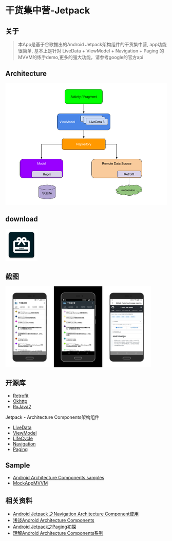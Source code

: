 # 干货集中营-Jetpack

## 关于

>  本App是基于谷歌推出的Android Jetpack架构组件的干货集中营, app功能很简单, 基本上是针对 LiveData + ViewModel + Navigation + Paging 的MVVM的练手demo,更多的强大功能，请参考google的官方api

## Architecture

<img src="screenshots/mvvm.png"/>

## download

<a href="https://fir.im/gankjetpack"> <img src="screenshots/ic_launcher-web.png" width="100px" height="100px"/> </a>

## 截图


<a href="screenshots/o1.png"><img src="screenshots/01.png" width="30%"/></a><a href="screenshots/02.png"><img src="screenshots/02.png" width="30%"/></a><a href="screenshots/03.jpg"><img src="screenshots/03.jpg" width="30%"/></a>

## 开源库

- [Retrofit](http://square.github.io/retrofit/)
- [Okhttp](https://github.com/square/okhttp)
- [RxJava2](https://github.com/ReactiveX/RxJava)

Jetpack - Architecture Components架构组件

- [LiveData](https://developer.android.com/topic/libraries/architecture/livedata)
- [ViewModel](https://developer.android.com/topic/libraries/architecture/viewmodel)
- [LifeCycle](https://developer.android.com/reference/android/arch/lifecycle/Lifecycle)
- [Navigation](https://developer.android.com/topic/libraries/architecture/navigation)
- [Paging](https://developer.android.com/topic/libraries/architecture/paging/)

## Sample

- [Android Architecture Components samples](https://github.com/googlesamples/android-architecture-components)
- [MockAppMVVM](https://github.com/Levi-Moreira/MockAppMVVM)

## 相关资料

- [Android Jetpack 之Navigation Architecture Component使用](http://leoncommons.cn/2018/05/18/Android%20Jetpack%20%E4%B9%8BNavigation%20Architecture%20Component%E4%BD%BF%E7%94%A8/)
- [浅谈Android Architecture Components](http://mycommons.cn/2017/09/15/Android-Architecture-Components/#more)
- [Android Jetpack之Paging初探](http://www.loongwind.com/archives/367.html)
- [理解Android Architecture Components系列](https://www.jianshu.com/p/42eb71ec4a19)